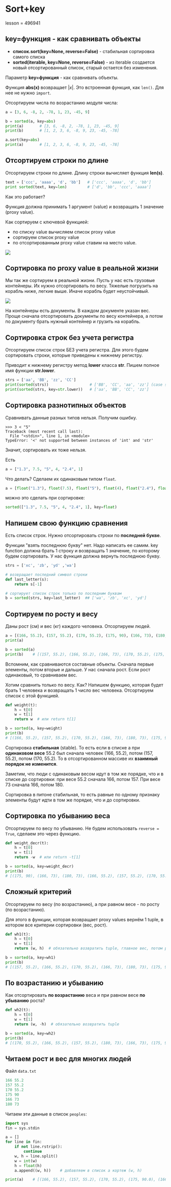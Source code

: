 # Sort+key

lesson = 496941

## key=функция - как сравнивать объекты

* **список.sort(key=None, reverse=False)** - стабильная сортировка самого списка
* **sorted(iterable, key=None, reverse=False)** - из iterable создается новый отсортированный список, старый остается без изменения.

Параметр **key=функция** - как сравнивать объекты.

Функция **abs(x)** возвращает $|x|$. Это встроенная функция, как `len()`. Для нее не нужно `import`.

Отсортируем числа по возрастанию *модуля* числа:

```python
a = [3, 6, -8, 2, -78, 1, 23, -45, 9]

b = sorted(a, key=abs)
print(a)       # [3, 6, -8, 2, -78, 1, 23, -45, 9]
print(b)       # [1, 2, 3, 6, -8, 9, 23, -45, -78]

a.sort(key=abs)
print(a)       # [1, 2, 3, 6, -8, 9, 23, -45, -78]
```

## Отсортируем строки по длине

Отсортируем строки по длине. Длину строки вычисляет функция **len(s)**.

```python
text = ['ccc', 'aaaa', 'd', 'bb']   # ['ccc', 'aaaa', 'd', 'bb']
print sorted(text, key=len)         # ['d', 'bb', 'ccc', 'aaaa']
```
Как это работает?

Функция должна принимать 1 аргумент (value) и возвращать 1 значение (proxy value).

Как сортируем с ключевой функцией:

* по списку value вычисляем список proxy value
* сортируем список proxy value
* по отсортированным proxy value ставим на место value.

![](https://stepik.org/media/attachments/lesson/496941/sorted-key.png)

## Сортировка по proxy value в реальной жизни

Мы так же сортируем в реальной жизни. Пусть у нас есть грузовые контейнеры. Их нужно отсортировать по весу. Тяжелые погрузить на корабль ниже, легкие выше. Иначе корабль будет неустойчивый.

![](https://upload.wikimedia.org/wikipedia/commons/0/05/M%C3%A6rsk_Triple_E.jpg)

На контейнеры есть документы. В каждом документе указан вес. Проще сначала отсортировать документы по весу контейнера, а потом по документу брать нужный контейнер и грузить на корабль.

## Сортировка строк без учета регистра

Отсортируем список строк БЕЗ учета регистра. Для этого будем сортировать строки, которые приведены к нижнему регистру.

Приводит к нижнему регистру метод **lower** класса **str**. Пишем полное имя функции **str.lower**.

```python
strs = ['aa', 'BB', 'zz', 'CC']
print(sorted(strs))                  # ['BB', 'CC', 'aa', 'zz'] (case sensitive)
print(sorted(strs, key=str.lower))   # ['aa', 'BB', 'CC', 'zz']
```

## Сортировка разнотипных объектов

Сравнивать данные разных типов нельзя. Получим ошибку.
```
>>> 3 < "5"
Traceback (most recent call last):
  File "<stdin>", line 1, in <module>
TypeError: '<' not supported between instances of 'int' and 'str'
```
Значит, сортировать их тоже нельзя.

Есть
```python
a = ["1.3", 7.5, "5", 4, "2.4", 1]
```
Что делать? Сделаем их одинаковым типом `float`.
```python
a = [float("1.3"), float(7.5), float("5"), float(4), float("2.4"), float(1)]
```
можно это сделать при сортировке:
```python
sorted(["1.3", 7.5, "5", 4, "2.4", 1], key=float)
```

## Напишем свою функцию сравнения

Есть список строк. Нужно отсортировать строки по **последней букве**.

Функции "взять последнюю букву" нет. Надо написать ее самим. key function должна брать 1 строку и возвращать 1 значение, по которому будем сортировать. У нас функция должна вернуть последнюю букву.

```python
strs = ['xc', 'zb', 'yd' ,'wa']

# возвращает последний символ строки
def last_letter(s):
    return s[-1]

# сортирует список строк только по последним буквам
b = sorted(strs, key=last_letter)  ## ['wa', 'zb', 'xc', 'yd']
```

## Сортируем по росту и весу

Даны рост (см) и вес (кг) каждого человека. Отсортируем людей.

```python
a = [(166, 55.2), (157, 55.2), (170, 55.2), (175, 90), (166, 73), (180, 73)]
print(a)

b = sorted(a)
print(b)    # [(157, 55.2), (166, 55.2), (166, 73), (170, 55.2), (175, 90), (180, 73)]
```
Вспомним, как сравниваются составные объекты. Сначала первые элементы, потом вторые и дальше. У нас сначала рост. Если рост одинаковый, то сравниваем вес.

Хотим сравнить только по весу. Как? Напишем функцию, которая будет брать 1 человека и возвращать 1 число вес человека. Отсортируем список с этой функцией.

```python
def weight(t):
    h = t[0]
    w = t[1]
    return w  # или return t[1]

b = sorted(a, key=weight)
print(b)
# [(166, 55.2), (157, 55.2), (170, 55.2), (166, 73), (180, 73), (175, 90)]
```

Сортировка **стабильная** (stable). То есть если в списке а при **одинаковом весе** 55.2 был сначала человек (166, 55.2), потом (157, 55.2), потом (170, 55.2). То в отсортированном массиве их **взаимный порядок не изменится**.

Заметим, что люди с одинаковым весом идут в том же порядке, что и в списке до сортировки: при весе 55.2 сначала 166, потом 157. При весе 73 сначала 166, потом 180.

Сортировка в питоне стабильная, то есть равные по одному признаку элементы будут идти в том же порядке, что и до сортировки.

## Сортировка по убыванию веса

Отсортируем по весу по убыванию. Не будем использовать `reverse = True`, сделаем это через функцию.

```python
def weight_decr(t):
    h = t[0]
    w = t[1]
    return -w  # или return -t[1]

b = sorted(a, key=weight_decr)
print(b)
# [(175, 90), (166, 73), (180, 73), (166, 55.2), (157, 55.2), (170, 55.2)]
```

## Сложный критерий

Отсортируем по весу (по возрастанию), а при равном весе - по росту (по возрастанию).

Для этого в функции, которая возвращает proxy values вернём 1 tuple, в котором все критерии сортировки (вес, рост).

```python
def wh1(t):
    h = t[0]
    w = t[1]
    return (w, h)  # обязательно возвратить tuple, главное вес, потом рост

b = sorted(a, key=wh1)
print(b)
# [(157, 55.2), (166, 55.2), (170, 55.2), (166, 73), (180, 73), (175, 90)]
```

## По возрастанию и убыванию

Как отсортировать **по возрастанию** веса и при равном весе **по убыванию** роста?

```python
def wh2(t):
    h = t[0]
    w = t[1]
    return (w, -h)  # обязательно возвратить tuple

b = sorted(a, key=wh2)
print(b)
# [(170, 55.2), (166, 55.2), (157, 55.2), (180, 73), (166, 73), (175, 90)]
```

## Читаем рост и вес для многих людей

Файл `data.txt`
```cpp
166 55.2
157 55.2
170 55.2
175 90
166 73
180 73
```

Читаем эти данные в список `peoples`:

```python
import sys
fin = sys.stdin

a = []
for line in fin:
    if not line.rstrip():
        continue
    w, h = line.split()
    w = int(w)
    h = float(h)
    a.append((w, h))    # добавляем в список a кортеж (w, h)

print(a)    # [(166, 55.2), (157, 55.2), (170, 55.2), (175, 90.0), (166, 73.0), (180, 73.0)]
```